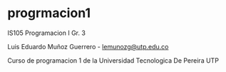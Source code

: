 # progrmacion1
IS105 Programacion I Gr. 3

   Luis Eduardo Muñoz Guerrero - lemunozg@utp.edu.co
   
Curso de programacion 1 de la Universidad Tecnologica De Pereira UTP

